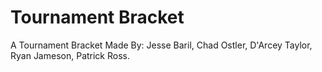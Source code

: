 # Tournament Bracket

A Tournament Bracket Made By:
   Jesse Baril, Chad Ostler, D'Arcey Taylor, Ryan Jameson, Patrick Ross.